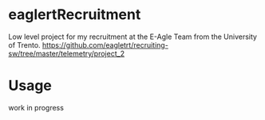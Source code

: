 # eaglertRecruitment
Low level project for my recruitment at the E-Agle Team from the University of Trento.
https://github.com/eagletrt/recruiting-sw/tree/master/telemetry/project_2

# Usage
work in progress

